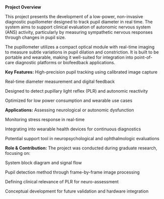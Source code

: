 **Project Overview**

This project presents the development of a low-power, non-invasive diagnostic pupillometer designed to track pupil diameter in real time. The system aims to support clinical evaluation of autonomic nervous system (ANS) activity, particularly by measuring sympathetic nervous responses through changes in pupil size.

The pupillometer utilizes a compact optical module with real-time imaging to measure subtle variations in pupil dilation and constriction. It is built to be portable and wearable, making it well-suited for integration into point-of-care diagnostic platforms or biofeedback applications.

**Key Features:**
High-precision pupil tracking using calibrated image capture

Real-time diameter measurement and digital feedback

Designed to detect pupillary light reflex (PLR) and autonomic reactivity

Optimized for low power consumption and wearable use cases

**Applications:**
Assessing neurological or autonomic dysfunction

Monitoring stress response in real-time

Integrating into wearable health devices for continuous diagnostics

Potential support tool in neuropsychological and ophthalmologic evaluations

**Role & Contribution:**
The project was conducted during graduate research, focusing on:

System block diagram and signal flow

Pupil detection method through frame-by-frame image processing

Defining clinical relevance of PLR for neuro-assessment

Conceptual development for future validation and hardware integration
